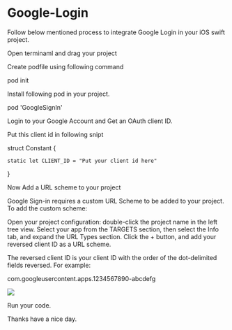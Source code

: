 # Google-Login

Follow below mentioned process to integrate Google Login in your iOS swift project.



Open terminaml and drag your project

Create podfile using following command

pod init

Install following pod in your project.

pod  'GoogleSignIn'

Login to your Google Account and Get an OAuth client ID.

Put this client id in following snipt

struct Constant {

    static let CLIENT_ID = "Put your client id here"

}

Now Add a URL scheme to your project

Google Sign-in requires a custom URL Scheme to be added to your project. To add the custom scheme:

Open your project configuration: double-click the project name in the left tree view. Select your app from the TARGETS section, then select the Info tab, and expand the URL Types section.
Click the + button, and add your reversed client ID as a URL scheme.

The reversed client ID is your client ID with the order of the dot-delimited fields reversed. For example:

com.googleusercontent.apps.1234567890-abcdefg






![](DemoGoogleLoginSources/Images/screenshot.png)




Run your code.

Thanks have a nice day.
